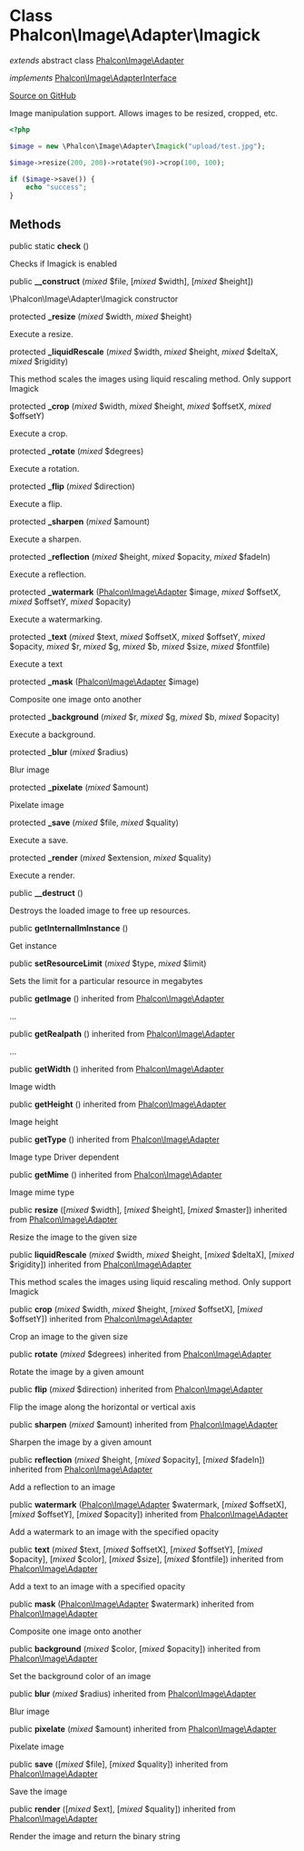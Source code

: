 # Class **Phalcon\\Image\\Adapter\\Imagick**

*extends* abstract class [Phalcon\Image\Adapter](/en/3.1.2/api/Phalcon_Image_Adapter)

*implements* [Phalcon\Image\AdapterInterface](/en/3.1.2/api/Phalcon_Image_AdapterInterface)

<a href="https://github.com/phalcon/cphalcon/blob/master/phalcon/image/adapter/imagick.zep" class="btn btn-default btn-sm">Source on GitHub</a>

Image manipulation support. Allows images to be resized, cropped, etc.

```php
<?php

$image = new \Phalcon\Image\Adapter\Imagick("upload/test.jpg");

$image->resize(200, 200)->rotate(90)->crop(100, 100);

if ($image->save()) {
    echo "success";
}

```

## Methods
public static  **check** ()

Checks if Imagick is enabled

public  **__construct** (*mixed* $file, [*mixed* $width], [*mixed* $height])

\\Phalcon\\Image\\Adapter\\Imagick constructor

protected  **_resize** (*mixed* $width, *mixed* $height)

Execute a resize.

protected  **_liquidRescale** (*mixed* $width, *mixed* $height, *mixed* $deltaX, *mixed* $rigidity)

This method scales the images using liquid rescaling method. Only support Imagick

protected  **_crop** (*mixed* $width, *mixed* $height, *mixed* $offsetX, *mixed* $offsetY)

Execute a crop.

protected  **_rotate** (*mixed* $degrees)

Execute a rotation.

protected  **_flip** (*mixed* $direction)

Execute a flip.

protected  **_sharpen** (*mixed* $amount)

Execute a sharpen.

protected  **_reflection** (*mixed* $height, *mixed* $opacity, *mixed* $fadeIn)

Execute a reflection.

protected  **_watermark** ([Phalcon\Image\Adapter](/en/3.1.2/api/Phalcon_Image_Adapter) $image, *mixed* $offsetX, *mixed* $offsetY, *mixed* $opacity)

Execute a watermarking.

protected  **_text** (*mixed* $text, *mixed* $offsetX, *mixed* $offsetY, *mixed* $opacity, *mixed* $r, *mixed* $g, *mixed* $b, *mixed* $size, *mixed* $fontfile)

Execute a text

protected  **_mask** ([Phalcon\Image\Adapter](/en/3.1.2/api/Phalcon_Image_Adapter) $image)

Composite one image onto another

protected  **_background** (*mixed* $r, *mixed* $g, *mixed* $b, *mixed* $opacity)

Execute a background.

protected  **_blur** (*mixed* $radius)

Blur image

protected  **_pixelate** (*mixed* $amount)

Pixelate image

protected  **_save** (*mixed* $file, *mixed* $quality)

Execute a save.

protected  **_render** (*mixed* $extension, *mixed* $quality)

Execute a render.

public  **__destruct** ()

Destroys the loaded image to free up resources.

public  **getInternalImInstance** ()

Get instance

public  **setResourceLimit** (*mixed* $type, *mixed* $limit)

Sets the limit for a particular resource in megabytes

public  **getImage** () inherited from [Phalcon\Image\Adapter](/en/3.1.2/api/Phalcon_Image_Adapter)

...

public  **getRealpath** () inherited from [Phalcon\Image\Adapter](/en/3.1.2/api/Phalcon_Image_Adapter)

...

public  **getWidth** () inherited from [Phalcon\Image\Adapter](/en/3.1.2/api/Phalcon_Image_Adapter)

Image width

public  **getHeight** () inherited from [Phalcon\Image\Adapter](/en/3.1.2/api/Phalcon_Image_Adapter)

Image height

public  **getType** () inherited from [Phalcon\Image\Adapter](/en/3.1.2/api/Phalcon_Image_Adapter)

Image type
Driver dependent

public  **getMime** () inherited from [Phalcon\Image\Adapter](/en/3.1.2/api/Phalcon_Image_Adapter)

Image mime type

public  **resize** ([*mixed* $width], [*mixed* $height], [*mixed* $master]) inherited from [Phalcon\Image\Adapter](/en/3.1.2/api/Phalcon_Image_Adapter)

Resize the image to the given size

public  **liquidRescale** (*mixed* $width, *mixed* $height, [*mixed* $deltaX], [*mixed* $rigidity]) inherited from [Phalcon\Image\Adapter](/en/3.1.2/api/Phalcon_Image_Adapter)

This method scales the images using liquid rescaling method. Only support Imagick

public  **crop** (*mixed* $width, *mixed* $height, [*mixed* $offsetX], [*mixed* $offsetY]) inherited from [Phalcon\Image\Adapter](/en/3.1.2/api/Phalcon_Image_Adapter)

Crop an image to the given size

public  **rotate** (*mixed* $degrees) inherited from [Phalcon\Image\Adapter](/en/3.1.2/api/Phalcon_Image_Adapter)

Rotate the image by a given amount

public  **flip** (*mixed* $direction) inherited from [Phalcon\Image\Adapter](/en/3.1.2/api/Phalcon_Image_Adapter)

Flip the image along the horizontal or vertical axis

public  **sharpen** (*mixed* $amount) inherited from [Phalcon\Image\Adapter](/en/3.1.2/api/Phalcon_Image_Adapter)

Sharpen the image by a given amount

public  **reflection** (*mixed* $height, [*mixed* $opacity], [*mixed* $fadeIn]) inherited from [Phalcon\Image\Adapter](/en/3.1.2/api/Phalcon_Image_Adapter)

Add a reflection to an image

public  **watermark** ([Phalcon\Image\Adapter](/en/3.1.2/api/Phalcon_Image_Adapter) $watermark, [*mixed* $offsetX], [*mixed* $offsetY], [*mixed* $opacity]) inherited from [Phalcon\Image\Adapter](/en/3.1.2/api/Phalcon_Image_Adapter)

Add a watermark to an image with the specified opacity

public  **text** (*mixed* $text, [*mixed* $offsetX], [*mixed* $offsetY], [*mixed* $opacity], [*mixed* $color], [*mixed* $size], [*mixed* $fontfile]) inherited from [Phalcon\Image\Adapter](/en/3.1.2/api/Phalcon_Image_Adapter)

Add a text to an image with a specified opacity

public  **mask** ([Phalcon\Image\Adapter](/en/3.1.2/api/Phalcon_Image_Adapter) $watermark) inherited from [Phalcon\Image\Adapter](/en/3.1.2/api/Phalcon_Image_Adapter)

Composite one image onto another

public  **background** (*mixed* $color, [*mixed* $opacity]) inherited from [Phalcon\Image\Adapter](/en/3.1.2/api/Phalcon_Image_Adapter)

Set the background color of an image

public  **blur** (*mixed* $radius) inherited from [Phalcon\Image\Adapter](/en/3.1.2/api/Phalcon_Image_Adapter)

Blur image

public  **pixelate** (*mixed* $amount) inherited from [Phalcon\Image\Adapter](/en/3.1.2/api/Phalcon_Image_Adapter)

Pixelate image

public  **save** ([*mixed* $file], [*mixed* $quality]) inherited from [Phalcon\Image\Adapter](/en/3.1.2/api/Phalcon_Image_Adapter)

Save the image

public  **render** ([*mixed* $ext], [*mixed* $quality]) inherited from [Phalcon\Image\Adapter](/en/3.1.2/api/Phalcon_Image_Adapter)

Render the image and return the binary string


